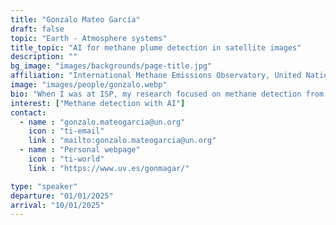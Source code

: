 ```yaml
---
title: "Gonzalo Mateo García"
draft: false
topic: "Earth - Atmosphere systems"
title_topic: "AI for methane plume detection in satellite images"
description: ""
bg_image: "images/backgrounds/page-title.jpg"
affiliation: "International Methane Emissions Observatory, United Nations Environment Programme"
image: "images/people/gonzalo.webp"
bio: "When I was at ISP, my research focused on methane detection from multispectral and hyperspectral imagery. Previously, I researched machine learning for tasks such as super-resolution, domain adaptation, change detection, cloud detection, and flood segmentation."
interest: ["Methane detection with AI"]
contact:
  - name : "gonzalo.mateogarcia@un.org"
    icon : "ti-email"
    link : "mailto:gonzalo.mateogarcia@un.org"
  - name : "Personal webpage"
    icon : "ti-world"
    link : "https://www.uv.es/gonmagar/"

type: "speaker"
departure: "01/01/2025"
arrival: "10/01/2025"
---
```



